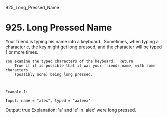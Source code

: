 925_Long_Pressed_Name
# 925. Long Pressed Name

Your friend is typing his name into a keyboard.  Sometimes, when
        typing a character c, the key might get long pressed, and the
        character will be typed 1 or more times.

    You examine the typed characters of the keyboard.  Return
        True if it is possible that it was your friends name, with some characters
        (possibly none) being long pressed.

     

    Example 1:

    Input: name = "alex", typed = "aaleex"
Output: true
Explanation: 'a' and 'e' in 'alex' were long pressed.